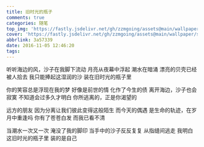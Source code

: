 ```yaml
---
title: 旧时光的瓶子
comments: true
categories: 随笔
top_img: 'https://fastly.jsdelivr.net/gh/zzmgoing/assets@main/wallpaper/shatan_pingzi.webp'
cover: 'https://fastly.jsdelivr.net/gh/zzmgoing/assets@main/wallpaper/shatan_pingzi.webp'
abbrlink: 3a57339
date: 2016-11-05 12:46:20
tags:
---
```


听听海边的风，沙子在我脚下流动
月亮从夜幕中浮起
潮水在暗涌
漂亮的贝壳已经被人拾去
我只能捧起这湿润的沙
装在旧时光的瓶子里

你的笑容总是浮现在我的梦
好像是前世的情
化作了今生的债
离开海边，沙子也会寂寞
不知道会过多久才明白
你所逃离的，正是你渴望的

远方的朋友
因为分离让我们彼此变得这般陌生
而今天的偶遇
是生命的轨迹，在岁月中重逢吗
你有了苍苍白发
而我已看不清

当潮水一次又一次
淹没了我的脚印
当手中的沙子反反复复
从指缝间逃走
我明白这旧时光的瓶子里
装的是自己
